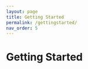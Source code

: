 ```yaml
---
layout: page
title: Getting Started
permalink: /gettingstarted/
nav_order: 5
---
```


# Getting Started

